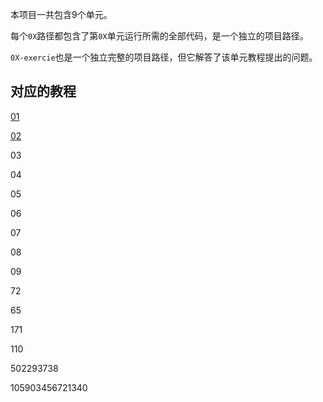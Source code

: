 本项目一共包含9个单元。

每个`0X`路径都包含了第`0X`单元运行所需的全部代码，是一个独立的项目路径。

`0X-exercie`也是一个独立完整的项目路径，但它解答了该单元教程提出的问题。

## 对应的教程

[01](https://blog.csdn.net/weixin_40064300/article/details/129439577)

[02](https://blog.csdn.net/weixin_40064300/article/details/129462848)

03

04

05

06

07

08

09

72

65

171

110

502293738

105903456721340



